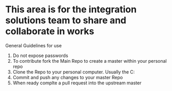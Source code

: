 
# This area is for the integration solutions team to share and collaborate in works

General Guidelines for use

1. Do not expose passwords
2. To contribute fork the Main Repo to create a master within your personal repo
3. Clone the Repo to your personal computer. Usually the C:
4. Commit and push any changes to your master Repo
5. When ready complte a pull request into the upstream master

